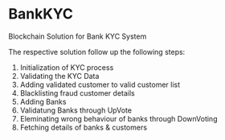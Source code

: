 # BankKYC
Blockchain Solution for Bank KYC System

The respective solution follow up the following steps:
 1. Initialization of KYC process
 2. Validating the KYC Data
 3. Adding validated customer to valid customer list
 4. Blacklisting fraud customer details 
 5. Adding Banks
 6. Validatung Banks through UpVote
 7. Eleminating wrong behaviour of banks through DownVoting
 8. Fetching details of banks & customers
